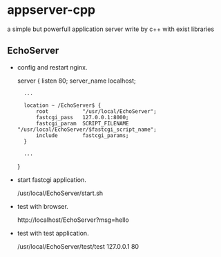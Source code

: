 appserver-cpp
=============

a simple but powerfull application server write by c++ with exist libraries


EchoServer
----------
* config and restart nginx.
  
    server {
        listen       80;
        server_name  localhost;
      
        ...
      
        location ~ /EchoServer$ {
            root           "/usr/local/EchoServer";
            fastcgi_pass   127.0.0.1:8000;
            fastcgi_param  SCRIPT_FILENAME  "/usr/local/EchoServer/$fastcgi_script_name";
            include        fastcgi_params;
        } 
      
        ...
    }

* start fastcgi application.

  /usr/local/EchoServer/start.sh

* test with browser.

  http://localhost/EchoServer?msg=hello 

* test with test application.

  /usr/local/EchoServer/test/test 127.0.0.1 80